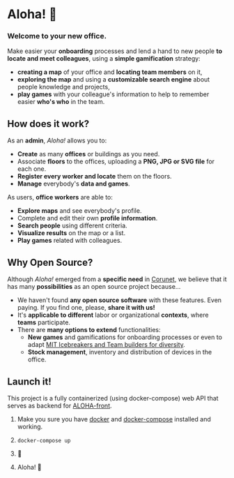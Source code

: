 # Aloha! 👋
### Welcome to your new office.

Make easier your **onboarding** processes and lend a hand to new people **to locate and meet colleagues**, using a **simple gamification** strategy:

- **creating a map** of your office and **locating team members** on it,
- **exploring the map** and using a **customizable search engine** about people knowledge and projects,
-  **play games** with your colleague's information to help to remember easier **who's who** in the team.

## How does it work?

As an **admin**, *Aloha!* allows you to:

- **Create** as many **offices** or buildings as you need.
- Associate **floors** to the offices, uploading a **PNG, JPG or SVG file** for each one.
- **Register every worker and locate** them on the floors.
- **Manage** everybody's **data and games**.

As users, **office workers** are able to:

- **Explore maps** and see everybody's profile.
- Complete and edit their own **profile information**.
- **Search people** using different criteria.
- **Visualize results** on the map or a list.
- **Play games** related with colleagues.

## Why Open Source?

Although *Aloha!* emerged from a **specific need** in [Corunet](https://coru.net/), we believe that it has many **possibilities** as an open source project because...

- We haven't found **any open source software** with these features. Even paying. If you find one, please, **share it with us!**
- It's **applicable to different** labor or organizational **contexts**, where **teams** participate.
- There are **many options to extend** functionalities:
  - **New games** and gamifications for onboarding processes or even to adapt [MIT Icebreakers and Team builders for diversity](https://studentlife.mit.edu/sites/default/files/Diversity-based%20Teambuilders%20and%20Icebreakers%20from%20Stonehill%20College.pdf).
  - **Stock management**, inventory and distribution of devices in the office.

## Launch it!

This project is a fully containerized (using docker-compose) web API that serves as backend for [ALOHA-front](https://gitlab.com/corunahacks/2018/aloha/aloha-front).

1. Make you sure you have [docker](https://docs.docker.com/install/) and [docker-compose](https://docs.docker.com/compose/install/) installed and working.

2. `docker-compose up`

3. 🐳

4. Aloha! 👋
